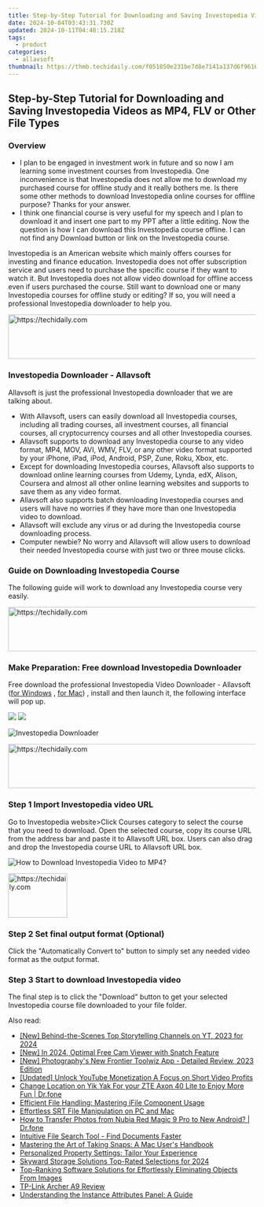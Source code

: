```yaml
---
title: Step-by-Step Tutorial for Downloading and Saving Investopedia Videos as MP4, FLV or Other File Types
date: 2024-10-04T03:43:31.730Z
updated: 2024-10-11T04:48:15.218Z
tags:
  - product
categories:
  - allavsoft
thumbnail: https://thmb.techidaily.com/f051850e231be7d8e7141a137d6f961668fd1698700240c7348f6738ce5b4e95.jpg
---
```


## Step-by-Step Tutorial for Downloading and Saving Investopedia Videos as MP4, FLV or Other File Types

### Overview

* I plan to be engaged in investment work in future and so now I am learning some investment courses from Investopedia. One inconvenience is that Investopedia does not allow me to download my purchased course for offline study and it really bothers me. Is there some other methods to download Investopedia online courses for offline purpose? Thanks for your answer.
* I think one financial course is very useful for my speech and I plan to download it and insert one part to my PPT after a little editing. Now the question is how I can download this Investopedia course offline. I can not find any Download button or link on the Investopedia course.

Investopedia is an American website which mainly offers courses for investing and finance education. Investopedia does not offer subscription service and users need to purchase the specific course if they want to watch it. But Investopedia does not allow video download for offline access even if users purchased the course. Still want to download one or many Investopedia courses for offline study or editing? If so, you will need a professional Investopedia downloader to help you.

<!-- affiliate ads begin -->
<a href="https://jalbum-affiliate-program.sjv.io/c/5597632/1584040/17916" target="_top" id="1584040">
  <img src="//a.impactradius-go.com/display-ad/17916-1584040" border="0" alt="https://techidaily.com" width="728" height="90"/>
</a>
<img height="0" width="0" src="https://jalbum-affiliate-program.sjv.io/i/5597632/1584040/17916" style="position:absolute;visibility:hidden;" border="0" />
<!-- affiliate ads end -->

### Investopedia Downloader - Allavsoft

Allavsoft is just the professional Investopedia downloader that we are talking about.

* With Allavsoft, users can easily download all Investopedia courses, including all trading courses, all investment courses, all financial courses, all cryptocurrency courses and all other Investopedia courses.
* Allavsoft supports to download any Investopedia course to any video format, MP4, MOV, AVI, WMV, FLV, or any other video format supported by your iPhone, iPad, iPod, Android, PSP, Zune, Roku, Xbox, etc.
* Except for downloading Investopedia courses, Allavsoft also supports to download online learning courses from Udemy, Lynda, edX, Alison, Coursera and almost all other online learning websites and supports to save them as any video format.
* Allavsoft also supports batch downloading Investopedia courses and users will have no worries if they have more than one Investopedia video to download.
* Allavsoft will exclude any virus or ad during the Investopedia course downloading process.
* Computer newbie? No worry and Allavsoft will allow users to download their needed Investopedia course with just two or three mouse clicks.

### Guide on Downloading Investopedia Course

The following guide will work to download any Investopedia course very easily.

<!-- affiliate ads begin -->
<a href="https://malaysia-healthcare-travel-council.pxf.io/c/5597632/1557747/17382" target="_top" id="1557747">
  <img src="//a.impactradius-go.com/display-ad/17382-1557747" border="0" alt="https://techidaily.com" width="728" height="90"/>
</a>
<img height="0" width="0" src="https://malaysia-healthcare-travel-council.pxf.io/i/5597632/1557747/17382" style="position:absolute;visibility:hidden;" border="0" />
<!-- affiliate ads end -->

### Make Preparation: Free download Investopedia Downloader

Free download the professional Investopedia Video Downloader - Allavsoft ([for Windows](https://tools.techidaily.com/allavsoft/products/) , [for Mac](https://tools.techidaily.com/allavsoft/products/)) , install and then launch it, the following interface will pop up.

[![](https://www.allavsoft.com/how-to/../images/how-to/free-download-win.jpg)](https://tools.techidaily.com/allavsoft/products/) [![](https://www.allavsoft.com/how-to/../images/how-to/free-download-mac.jpg)](https://tools.techidaily.com/allavsoft/products/)

![Investopedia Downloader](https://www.allavsoft.com/how-to/../images/allavsoft/screen-shot-600.jpg)

<!-- affiliate ads begin -->
<a href="https://zebaoaffiliateprogram.pxf.io/c/5597632/2137974/21526" target="_top" id="2137974">
  <img src="//a.impactradius-go.com/display-ad/21526-2137974" border="0" alt="https://techidaily.com" width="728" height="90"/>
</a>
<img height="0" width="0" src="https://zebaoaffiliateprogram.pxf.io/i/5597632/2137974/21526" style="position:absolute;visibility:hidden;" border="0" />
<!-- affiliate ads end -->

### Step 1 Import Investopedia video URL

Go to Investopedia website>Click Courses category to select the course that you need to download. Open the selected course, copy its course URL from the address bar and paste it to Allavsoft URL box. Users can also drag and drop the Investopedia course URL to Allavsoft URL box.

![How to Download Investopedia Video to MP4?](https://www.allavsoft.com/how-to/../images/how-to/download-rtmp-video/download-rtmp-video.jpg)

<!-- affiliate ads begin -->
<a href="https://25home.pxf.io/c/5597632/2148636/16836" target="_top" id="2148636">
  <img src="//a.impactradius-go.com/display-ad/16836-2148636" border="0" alt="https://techidaily.com" width="120" height="90"/>
</a>
<img height="0" width="0" src="https://25home.pxf.io/i/5597632/2148636/16836" style="position:absolute;visibility:hidden;" border="0" />
<!-- affiliate ads end -->

### Step 2 Set final output format (Optional)

Click the "Automatically Convert to" button to simply set any needed video format as the output format.

### Step 3 Start to download Investopedia video

The final step is to click the "Download" button to get your selected Investopedia course file downloaded to your file folder.

<ins class="adsbygoogle"
     style="display:block"
     data-ad-format="autorelaxed"
     data-ad-client="ca-pub-7571918770474297"
     data-ad-slot="1223367746"></ins>

<ins class="adsbygoogle"
     style="display:block"
     data-ad-client="ca-pub-7571918770474297"
     data-ad-slot="8358498916"
     data-ad-format="auto"
     data-full-width-responsive="true"></ins>

<span class="atpl-alsoreadstyle">Also read:</span>
<div><ul>
<li><a href="https://fox-http.techidaily.com/new-behind-the-scenes-top-storytelling-channels-on-yt-2023-for-2024/"><u>[New] Behind-the-Scenes Top Storytelling Channels on YT, 2023 for 2024</u></a></li>
<li><a href="https://screen-sharing-recording.techidaily.com/new-in-2024-optimal-free-cam-viewer-with-snatch-feature/"><u>[New] In 2024, Optimal Free Cam Viewer with Snatch Feature</u></a></li>
<li><a href="https://extra-support.techidaily.com/new-photographys-new-frontier-toolwiz-app-detailed-review-2023-edition/"><u>[New] Photography's New Frontier Toolwiz App - Detailed Review, 2023 Edition</u></a></li>
<li><a href="https://facebook-video-share.techidaily.com/updated-unlock-youtube-monetization-a-focus-on-short-video-profits/"><u>[Updated] Unlock YouTube Monetization A Focus on Short Video Profits</u></a></li>
<li><a href="https://location-social.techidaily.com/change-location-on-yik-yak-for-your-zte-axon-40-lite-to-enjoy-more-fun-drfone-by-drfone-virtual-android/"><u>Change Location on Yik Yak For your ZTE Axon 40 Lite to Enjoy More Fun | Dr.fone</u></a></li>
<li><a href="https://fox-search.techidaily.com/efficient-file-handling-mastering-ifile-component-usage/"><u>Efficient File Handling: Mastering iFile Component Usage</u></a></li>
<li><a href="https://fox-cloud.techidaily.com/effortless-srt-file-manipulation-on-pc-and-mac/"><u>Effortless SRT File Manipulation on PC and Mac</u></a></li>
<li><a href="https://android-transfer.techidaily.com/how-to-transfer-photos-from-nubia-red-magic-9-pro-to-new-android-drfone-by-drfone-transfer-from-android-transfer-from-android/"><u>How to Transfer Photos from Nubia Red Magic 9 Pro to New Android? | Dr.fone</u></a></li>
<li><a href="https://fox-search.techidaily.com/intuitive-file-search-tool-find-documents-faster/"><u>Intuitive File Search Tool - Find Documents Faster</u></a></li>
<li><a href="https://fox-search.techidaily.com/mastering-the-art-of-taking-snaps-a-mac-users-handbook/"><u>Mastering the Art of Taking Snaps: A Mac User's Handbook</u></a></li>
<li><a href="https://fox-search.techidaily.com/personalized-property-settings-tailor-your-experience/"><u>Personalized Property Settings: Tailor Your Experience</u></a></li>
<li><a href="https://extra-support.techidaily.com/skyward-storage-solutions-top-rated-selections-for-2024/"><u>Skyward Storage Solutions Top-Rated Selections for 2024</u></a></li>
<li><a href="https://fox-search.techidaily.com/top-ranking-software-solutions-for-effortlessly-eliminating-objects-from-images/"><u>Top-Ranking Software Solutions for Effortlessly Eliminating Objects From Images</u></a></li>
<li><a href="https://buynow-help.techidaily.com/tp-link-archer-a9-review/"><u>TP-Link Archer A9 Review</u></a></li>
<li><a href="https://fox-search.techidaily.com/understanding-the-instance-attributes-panel-a-guide/"><u>Understanding the Instance Attributes Panel: A Guide</u></a></li>
</ul></div>

